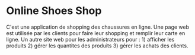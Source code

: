# Online Shoes Shop
C'est une application de shopping des chaussures en ligne. Une page web est utilisée par les clients pour faire leur shopping et remplir leur carte en ligne. Un autre site web pour les administrateurs pour : 1) afficher les produits 2) gérer les quantites des produits 3) gérer les achats des clients. 
